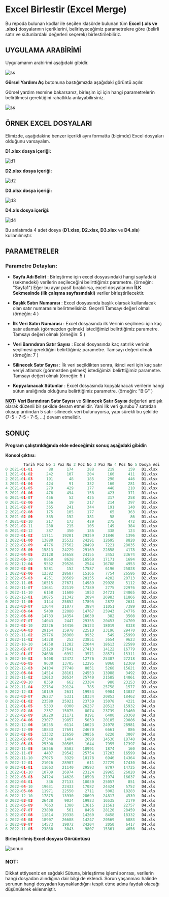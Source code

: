 # Excel Birlestir (Excel Merge)
Bu repoda bulunan kodlar ile seçilen klasörde bulunan tüm **Excel (.xls ve .xlsx)** dosyalarının içeriklerini, belirleyeceğimiz parametrelere göre (belirli satır ve sütunlardaki değerleri seçerek) birlestirilebiliriz.

## UYGULAMA ARABİRİMİ
Uygulamanın arabirimi aşağıdaki gibidir.

![ss](resimler/SS.png)

**Görsel Yardımı Aç** butonuna bastığımızda aşağıdaki görüntü açılır.

Görsel yardım resmine bakarsanız, birleşim içi için hangi parametrelerin belirtilmesi gerektiğini rahatlıkla anlayabilirsiniz.

![ss](resimler/SS_yardim.png)


## ÖRNEK EXCEL DOSYALARI

Elimizde, aşağıdakine benzer içerikli aynı formatta (biçimde) Excel dosyaları olduğunu varsayalım.


**D1.xlsx dosya içeriği:**

![d1](resimler/D1.png)

**D2.xlsx dosya içeriği:**

![d2](resimler/D2.png)

**D3.xlsx dosya içeriği:**

![d3](resimler/D3.png)

**D4.xls dosya içeriği:**

![d4](resimler/D4.png)

Bu anlatımda 4 adet dosya (**D1.xlsx, D2.xlsx, D3.xlsx** ve **D4.xls**) kullanılmıştır.


## PARAMETRELER
### Parametre Detayları:

* **Sayfa Adı Belirt**	 : Birleştirme için excel dosyasındaki hangi sayfadaki (sekmedeki) verilerin seçileceğini belirttiğimiz parametre. (örneğin: "Sayfa1") Eğer bu ayar pasif bırakılırsa, excel dosyalarının **İLK Sekmesinde (ilk çalışma sayfasındaki)** veriler birleştirilecektir.

* **Başlık Satırı Numarası** : Excel dosyasında başlık olarsak kullanılacak olan satır numarasını belirtmelisiniz. Geçerli Tamsayı değeri olmalı (örneğin: 4 )

* **İlk Veri Satırı Numarası** : Excel dosyasında ilk Verinin seçilmesi için kaç satır atlamak (görmezden gelmek) istediğimizi belirttiğimiz parametre. Tamsayı değeri olmalı (örneğin: 5 )

* **Veri Barındıran Satır Sayısı** : Excel dosyasında kaç satırlık verinin seçilmesi gerektiğini belirttiğimiz parametre. Tamsayı değeri olmalı (örneğin: 7 )

* **Silinecek Satır Sayısı** : İlk veri seçildikten sonra, ikinci veri için kaç satır veriyi atlamak (görmezden gelmek) istediğimizi belirttiğimiz parametre. Tamsayı değeri olmalı (örneğin: 5 )


* **Kopyalanacak Sütunlar**  : Excel dosyasında kopyalanacak verilerin hangi sütun aralığında olduğunu belirttiğimiz parametre. (örneğin: "B:G" )

**<u>NOT:</u>** **Veri Barındıran Satır Sayısı** ve **Silinecek Satır Sayısı** değerleri ardışık olarak düzenli bir şekilde devam etmelidir. Yani İlk veri gurubu 7 satırdan oluşup ardından 5 satır silinecek veri bulunuyorsa, yapı sürekli bu şekilde (7-5 - 7-5 - 7-5, ...) devam etmelidir.

## SONUÇ

**Program çalıştırıldığında elde edeceğimiz sonuç aşağıdaki gibidir:**

**Konsol çıktısı:**

```python
        Tarih Poz No 1 Poz No 2 Poz No 3 Poz No 4 Poz No 5 Dosya Adi
0 2021-01-01       88      174      288      219      159   D1.xlsx
1 2021-01-02      242      107      204      160      411   D1.xlsx
2 2021-01-03      191       48      185      290      446   D1.xlsx
3 2021-01-04      424       91      332      160      281   D1.xlsx
4 2021-01-05      279      429      177      448      210   D1.xlsx
5 2021-01-06      476      494      158      423      371   D1.xlsx
6 2021-01-07      456       52      425      317      258   D1.xlsx
0 2021-02-06      356       19      217      214      397   D1.xlsx
1 2021-02-07      365      241      344      191      140   D1.xlsx
2 2021-02-08      175      105      177       65      363   D1.xlsx
3 2021-02-09      335      152      381       58       86   D1.xlsx
4 2021-02-10      217      173      429      275      472   D1.xlsx
5 2021-02-11      280      215      105      149      384   D1.xlsx
6 2021-02-12      387      350      186      338      123   D1.xlsx
0 2022-01-02    11711    19201    29359    21846     1396   D2.xlsx
1 2022-01-08    13880    25532    24291    12695     8820   D2.xlsx
2 2022-02-09     4776    27562    28499     7221    28035   D2.xlsx
3 2022-03-09    15813    24229    29169    22858     4178   D2.xlsx
4 2022-04-05    21128    14658    24155     3453    23674   D2.xlsx
5 2022-06-10     8868     8628    16560    17171     1694   D2.xlsx
6 2022-12-04     9532    29526     2544    16708     4953   D2.xlsx
0 2022-02-05     5281      152    17587     6196    25028   D2.xlsx
1 2022-02-06    12382    28687    15166     7754    26586   D2.xlsx
2 2022-05-03     4251    20569    20155     4202    20713   D2.xlsx
3 2022-11-05    10515    27671    14989    29928     5112   D2.xlsx
4 2022-11-07    13681    22119    17389     2775    22976   D2.xlsx
5 2022-11-10     6158    11600     1853    24721    24865   D2.xlsx
6 2022-12-01    10075    21342     2094    26983    11866   D2.xlsx
0 2022-11-09     3144    25852    17895     2872     2631   D3.xlsx
1 2022-03-07    13644    21077     3884    11051     7389   D3.xlsx
2 2022-08-04     5400    22080    14767    25943    24776   D3.xlsx
3 2022-06-08    14733    14354    16630      382     3508   D3.xlsx
4 2022-07-07    14043     2447    29355    20453    24709   D3.xlsx
5 2022-02-10    23226    14416    26123    18019     8338   D3.xlsx
6 2022-04-03    29164    15978    22510    23196    29470   D3.xlsx
0 2022-11-02    29776    26960     9932      549    25999   D3.xlsx
1 2022-11-02    14328      252    23851     3654     9623   D3.xlsx
2 2022-10-10    14258    11202    22044    18613    22599   D3.xlsx
3 2022-02-07    15129    27641    27413    14122    16779   D3.xlsx
4 2022-01-07    24688     6992     3571    28571    15311   D3.xlsx
5 2022-10-02     5408    12472    12776    25387    27218   D3.xlsx
6 2022-06-05     9630    13705    12295     8060    12369   D3.xlsx
0 2022-12-03    24104    27748     8851     5268    15621   D3.xlsx
1 2022-06-04    14514    28161    24553    13988     3492   D3.xlsx
2 2022-11-02    12013    20534    25740    21585    14061   D3.xlsx
3 2022-09-10     8359      662    23384      980    23153   D3.xlsx
4 2022-11-04    22764    29124      785    25758     1577   D3.xlsx
5 2022-12-03    10139     2631    19953     9904    13037   D3.xlsx
6 2022-03-07    26237     5331    18334    20853    18462   D3.xlsx
0 2022-01-02    23580    25921    23739    15078     4221   D4.xls
1 2022-01-05     5333     8300    26237    20513    15932   D4.xls
2 2022-02-08     2357    15075     8074    23739    13460   D4.xls
3 2022-02-09    18220    21171     9191     6400    20368   D4.xls
4 2022-04-06    23077    19857     5039    20105    29086   D4.xls
5 2022-12-06    16255     6114    16623    24978    28981   D4.xls
6 2022-12-09    18833    17691    24670     6661      886   D4.xls
0 2022-02-05    13332    12650    29856     6220     3007   D4.xls
1 2022-02-06    27348     1404     2698    14536    18748   D4.xls
2 2022-05-03    25390    20565     1644     7955    17397   D4.xls
3 2022-11-05    16266     8503    10991     1874      160   D4.xls
4 2022-11-07     4407    29542    25754    17203    16599   D4.xls
5 2022-11-10    27075     3329    10178     6946    14364   D4.xls
6 2022-12-01    21026    28907      611    22729    17430   D4.xls
0 2022-01-01    11663    21140    29593     8797    14725   D4.xls
1 2022-01-10    10709    26974    23124    29965    26020   D4.xls
2 2022-03-03    24724    14626    10598    21974    16637   D4.xls
3 2022-04-01      336    27133    10030    25057      851   D4.xls
4 2022-04-10    19631    22433    17082    24424     5752   D4.xls
5 2022-05-08    11971    22550     2711     5002    18283   D4.xls
6 2022-12-10    17875    13930    28699    24817     4539   D4.xls
0 2022-03-03    26428     9034    19923    16535     2179   D4.xls
1 2022-05-09     7663     1380    13615    21561    22757   D4.xls
2 2022-07-07    23808      561     8496    28120    28459   D4.xls
3 2022-07-08    11814    19338    14260     8458    18332   D4.xls
4 2022-08-08    18907    26688    14247    20569     6083   D4.xls
5 2022-09-07    14573    19072    24204     2050     6417   D4.xls
6 2022-11-05    23860     3043     9807    15361     4656   D4.xls


```

**Birleştirilmiş Excel dosyası Görüüntüsü**

![sonuc](resimler/sonuc.png)

### NOT:
Dikkat ettiyseniz en sağdaki Sütuna, birleştirme işlemi sonrası, verilerin hangi dosyadan alındığına dair bilgi de eklendi. Sorun yaşanması halinde sorunun hangi dosyadan kaynaklandığını tespit etme adına faydalı olacağı düşünülerek eklenmiştir.


